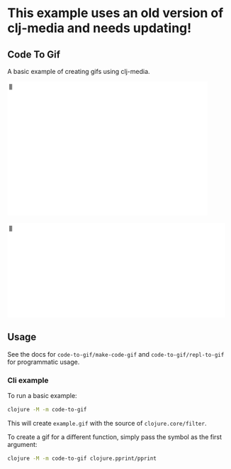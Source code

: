 # This example uses an old version of clj-media and needs updating!

## Code To Gif

A basic example of creating gifs using clj-media.

![repl](repl.gif?raw=true)

![repl-gif-source](repl-gif-code.gif?raw=true)

## Usage

See the docs for `code-to-gif/make-code-gif` and `code-to-gif/repl-to-gif` for programmatic usage.

### Cli example

To run a basic example:

```sh
clojure -M -m code-to-gif
```

This will create `example.gif` with the source of `clojure.core/filter`.

To create a gif for a different function, simply pass the symbol as the first argument:

```sh
clojure -M -m code-to-gif clojure.pprint/pprint
```
